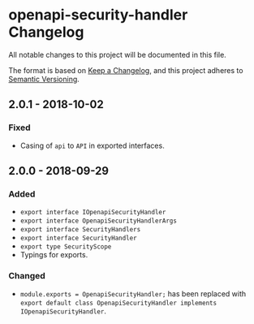# openapi-security-handler Changelog
All notable changes to this project will be documented in this file.

The format is based on [Keep a Changelog](https://keepachangelog.com/en/1.0.0/),
and this project adheres to [Semantic Versioning](https://semver.org/spec/v2.0.0.html).

## 2.0.1 - 2018-10-02
### Fixed
- Casing of `api` to `API` in exported interfaces.

## 2.0.0 - 2018-09-29
### Added
- `export interface IOpenapiSecurityHandler`
- `export interface OpenapiSecurityHandlerArgs`
- `export interface SecurityHandlers`
- `export interface SecurityHandler`
- `export type SecurityScope`
- Typings for exports.

### Changed
- `module.exports = OpenapiSecurityHandler;` has been replaced with `export default class OpenapiSecurityHandler implements IOpenapiSecurityHandler`.
